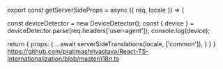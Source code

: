 export const getServerSideProps = async ({ req, locale }) => {

const deviceDetector = new DeviceDetector();
const { device } = deviceDetector.parse(req.headers['user-agent']);
console.log(device);

return {
props: {
...await serverSideTranslations(locale, ['common']),
}
}
}
https://github.com/pratimashrivastava/React-TS-Internationalization/blob/master/i18n.ts
